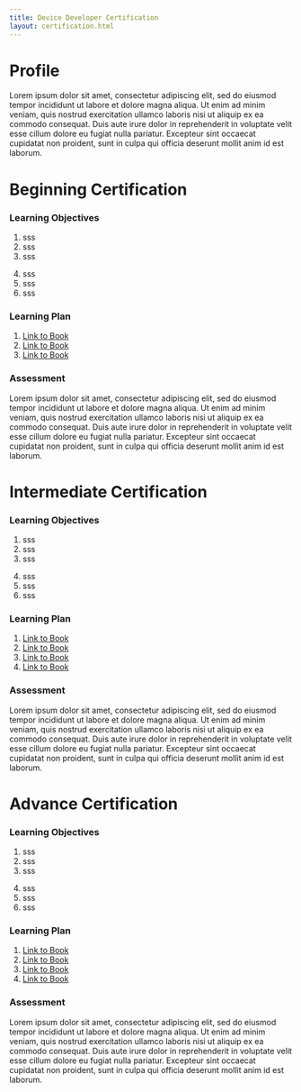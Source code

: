 ```yaml
---
title: Device Developer Certification
layout: certification.html
---
```


# Profile

Lorem ipsum dolor sit amet, consectetur adipiscing elit, sed do eiusmod tempor incididunt ut labore et dolore magna aliqua. Ut enim ad minim veniam, quis nostrud exercitation ullamco laboris nisi ut aliquip ex ea commodo consequat. Duis aute irure dolor in reprehenderit in voluptate velit esse cillum dolore eu fugiat nulla pariatur. Excepteur sint occaecat cupidatat non proident, sunt in culpa qui officia deserunt mollit anim id est laborum.

# Beginning Certification

### Learning Objectives

<div class="row">
<div class="col-md-6">
<ol>
<li>sss</li>
<li>sss</li>
<li>sss</li>
</ol>
</div>
<div class="col-md-6">
<ol start=4>
<li>sss</li>
<li>sss</li>
<li>sss</li>
</ol>
</div>
</div>

### Learning Plan

1. [Link to Book]()
1. [Link to Book]()
1. [Link to Book]()

### Assessment

Lorem ipsum dolor sit amet, consectetur adipiscing elit, sed do eiusmod tempor incididunt ut labore et dolore magna aliqua. Ut enim ad minim veniam, quis nostrud exercitation ullamco laboris nisi ut aliquip ex ea commodo consequat. Duis aute irure dolor in reprehenderit in voluptate velit esse cillum dolore eu fugiat nulla pariatur. Excepteur sint occaecat cupidatat non proident, sunt in culpa qui officia deserunt mollit anim id est laborum.

# Intermediate Certification

### Learning Objectives

<div class="row">
<div class="col-md-6">
<ol>
<li>sss</li>
<li>sss</li>
<li>sss</li>
</ol>
</div>
<div class="col-md-6">
<ol start=4>
<li>sss</li>
<li>sss</li>
<li>sss</li>
</ol>
</div>
</div>

### Learning Plan

1. [Link to Book]()
1. [Link to Book]()
1. [Link to Book]()
1. [Link to Book]()

### Assessment

Lorem ipsum dolor sit amet, consectetur adipiscing elit, sed do eiusmod tempor incididunt ut labore et dolore magna aliqua. Ut enim ad minim veniam, quis nostrud exercitation ullamco laboris nisi ut aliquip ex ea commodo consequat. Duis aute irure dolor in reprehenderit in voluptate velit esse cillum dolore eu fugiat nulla pariatur. Excepteur sint occaecat cupidatat non proident, sunt in culpa qui officia deserunt mollit anim id est laborum.

# Advance Certification

### Learning Objectives

<div class="row">
<div class="col-md-6">
<ol>
<li>sss</li>
<li>sss</li>
<li>sss</li>
</ol>
</div>
<div class="col-md-6">
<ol start=4>
<li>sss</li>
<li>sss</li>
<li>sss</li>
</ol>
</div>
</div>

### Learning Plan

1. [Link to Book]()
1. [Link to Book]()
1. [Link to Book]()
1. [Link to Book]()

### Assessment

Lorem ipsum dolor sit amet, consectetur adipiscing elit, sed do eiusmod tempor incididunt ut labore et dolore magna aliqua. Ut enim ad minim veniam, quis nostrud exercitation ullamco laboris nisi ut aliquip ex ea commodo consequat. Duis aute irure dolor in reprehenderit in voluptate velit esse cillum dolore eu fugiat nulla pariatur. Excepteur sint occaecat cupidatat non proident, sunt in culpa qui officia deserunt mollit anim id est laborum.
